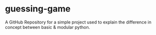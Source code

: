# guessing-game
A GitHub Repository for a simple project used to explain the difference in concept between basic &amp; modular python.
